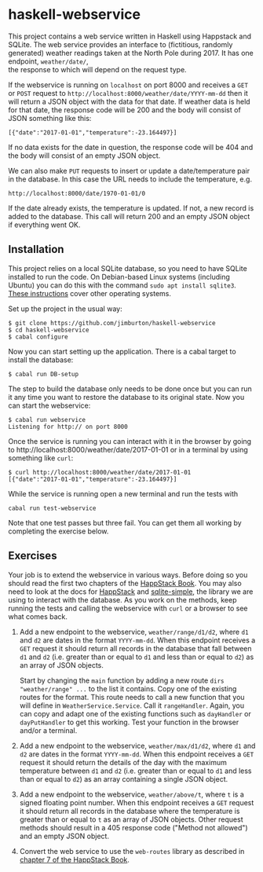 # haskell-webservice

This project contains a web service written in Haskell using Happstack and SQLite.
The web service provides an interface to (fictitious, randomly generated) weather 
readings taken at the North Pole during 2017. It has one endpoint, `weather/date/`,  
the response to which will depend on the request type.

If the webservice is running on `localhost` on port 8000 and receives a `GET` or
`POST` request to `http://localhost:8000/weather/date/YYYY-mm-dd` then it will
return a JSON object with the data for that date. If weather data is held for that
date, the response code will be 200 and the body will consist of JSON something like 
this:

    [{"date":"2017-01-01","temperature":-23.164497}]

If no data exists for the date in question, the response code will be 404 and the body 
will consist of an empty JSON object.

We can also make `PUT` requests to insert or update a date/temperature pair in the database.
In this case the URL needs to include the temperature, e.g.

    http://localhost:8000/date/1970-01-01/0

If the date already exists, the temperature is updated. If not, a new record is added to the 
database. This call will return 200 and an empty JSON object if everything went OK.

## Installation

<!---
**If you are using Windows, you should install CygWin and use the CygWin terminal instead 
of the Windows command prompt, as several of the packages you need require a bash-like environment.**

**If you are working on this code in the labs, do not install it on a Windows drive (e.g. `~/W_DRIVE` 
or `~/M_DRIVE`), as cabal is known to have problems with Windows network shares.**
-->

This project relies on a local SQLite database, so you need to have
SQLite installed to run the code. On Debian-based Linux systems
(including Ubuntu) you can do this with the command `sudo apt install
sqlite3`. [These
instructions](https://www.sqlitetutorial.net/download-install-sqlite/)
cover other operating systems.

Set up the project in the usual way:

    $ git clone https://github.com/jimburton/haskell-webservice
    $ cd haskell-webservice
    $ cabal configure
	
Now you can start setting up the application. There is a cabal target
to install the database:

	$ cabal run DB-setup

The step to build the database only needs to be done once but you can
run it any time you want to restore the database to its original
state. Now you can start the webservice:

    $ cabal run webservice 
    Listening for http:// on port 8000


Once the service is running you can interact with it in the browser by
going to http://localhost:8000/weather/date/2017-01-01 or in a
terminal by using something like `curl`:

    $ curl http://localhost:8000/weather/date/2017-01-01
	[{"date":"2017-01-01","temperature":-23.164497}]
	
While the service is running open a new terminal and run the tests with 

    cabal run test-webservice

Note that one test passes but three fail. You can get them all
working by completing the exercise below.

## Exercises

Your job is to extend the webservice in various ways. Before doing so
you should read the first two chapters of the [HappStack
Book](http://happstack.com/docs/crashcourse/index.html).  You may also
need to look at the docs for
[HappStack](https://hackage.haskell.org/package/happstack-server) and
[sqlite-simple](https://hackage.haskell.org/package/sqlite-simple-0.4.14.0/docs/Database-SQLite-Simple.html),
the library we are using to interact with the database. As you work on
the methods, keep running the tests and calling the webservice with
`curl` or a browser to see what comes back.

1. Add a new endpoint to the webservice, `weather/range/d1/d2`, where
   `d1` and `d2` are dates in the format `YYYY-mm-dd`. When this
   endpoint receives a `GET` request it should return all records in
   the database that fall between `d1` and `d2` (i.e. greater than or
   equal to `d1` and less than or equal to `d2`) as an array of JSON
   objects.

   Start by changing the `main` function by adding a new route `dirs
   "weather/range" ...` to the list it contains. Copy one of the
   existing routes for the format. This route needs to call a new
   function that you will define in `WeatherService.Service`. Call it
   `rangeHandler`. Again, you can copy and adapt one of the existing
   functions such as `dayHandler` or `dayPutHandler` to get this
   working. Test your function in the browser and/or a terminal.

2. Add a new endpoint to the webservice, `weather/max/d1/d2`, where
   `d1` and `d2` are dates in the format `YYYY-mm-dd`. When this
   endpoint receives a `GET` request it should return the details of
   the day with the maximum temperature between `d1` and `d2`
   (i.e. greater than or equal to `d1` and less than or equal to `d2`)
   as an array containing a single JSON object.

3. Add a new endpoint to the webservice, `weather/above/t`, where `t`
   is a signed floating point number.  When this endpoint receives a
   `GET` request it should return all records in the database where
   the temperature is greater than or equal to `t` as an array of JSON
   objects. Other request methods should result in a 405 response code
   ("Method not allowed") and an empty JSON object.

4. Convert the web service to use the `web-routes` library as
   described in [chapter 7 of the HappStack
   Book](http://happstack.com/docs/crashcourse/WebRoutes.html#web-routes).


